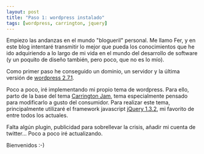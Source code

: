```yaml
--- 
layout: post
title: "Paso 1: wordpress instalado"
tags: [wordpress, carrington, jquery]
---
```

Empiezo las andanzas en el mundo "blogueril" personal. Me llamo Fer, y en este blog intentaré transmitir lo mejor que pueda los conocimientos que he ido adquiriendo a lo largo de mi vida en el mundo del desarrollo de software (y un poquito de diseño también, pero poco, que no es lo mío).

Como primer paso he conseguido un dominio, un servidor y la última versión de [wordpress 2.7.1][wordpress].

Poco a poco, iré implementando mi propio tema de wordpress. Para ello, parto de la base del tema [Carrington Jam][carrington], tema especialmente pensado para modificarlo a gusto del consumidor. Para realizar este tema, principalmente utilizaré el framework javascript [jQuery 1.3.2][jquery], mi favorito de entre todos los actuales.

Falta algún plugin, publicidad para sobrellevar la crisis, añadir mi cuenta de twitter... Poco a poco iré actualizando.

Bienvenidos :-)

[wordpress]: http://wordpress.org/ "wordpress"
[carrington]: http://carringtontheme.com/ "Carrington Jam"
[jquery]: http://www.jquery.com/ "jQuery 1.3.2."
